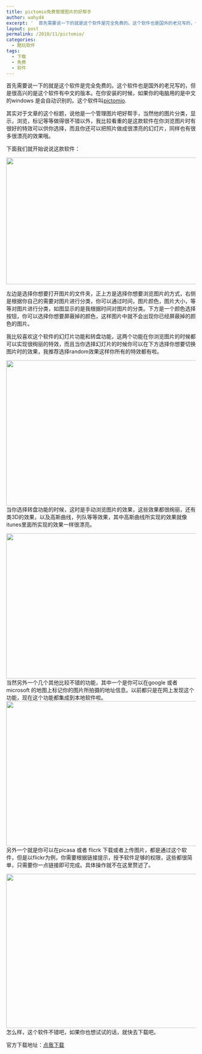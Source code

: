 ```yaml
---
title: pictomio免费管理图片的好帮手
author: wahyd4
excerpt: '  首先需要说一下的就是这个软件是完全免费的。这个软件也是国外的老兄写的，但是很高兴的是这个软件有中文的版本。在你安装的时候，如果你的电脑用的是中文的windows 是会自动识别的。'
layout: post
permalink: /2010/11/pictomio/
categories:
  - 酷玩软件
tags:
  - 下载
  - 免费
  - 软件
---
```

首先需要说一下的就是这个软件是完全免费的。这个软件也是国外的老兄写的，但是很高兴的是这个软件有中文的版本。在你安装的时候，如果你的电脑用的是中文的windows 是会自动识别的。这个软件叫<a href="http://www.pictomio.com/Default.aspx" target="_blank">pictomio</a>.

其实对于文章的这个标题，说他是一个管理图片吧好帮手，当然他的图片分类，显示，浏览，标记等等做得很不错以外，我比较看重的是这款软件在你浏览图片时有很好的特效可以供你选择，而且你还可以把照片做成很漂亮的幻灯片，同样也有很多很漂亮的效果哦。

下面我们就开始说说这款软件：

[<img class="aligncenter size-full wp-image-875" title="11-18-1_conew1" src="/images/2010/11/11-18-1_conew1.jpg" alt="" width="599" height="337" />][1]

左边是选择你想要打开图片的文件夹，正上方是选择你想要浏览图片的方式，右侧是根据你自己的需要对图片进行分类，你可以通过时间，图片颜色，图片大小，等等对图片进行分类，如图显示的是我根据时间对图片的分类。下方是一个颜色选择按钮，你可以选择你想要屏蔽掉的颜色，这样图片中就不会出现你已经屏蔽掉的颜色的图片。

我比较喜欢这个软件的幻灯片功能和转盘功能，这两个功能在你浏览图片的时候都可以实现很绚丽的特效，而且当你选择幻灯片的时候你可以在下方选择你想要切换图片时的效果，我推荐选择random效果这样你所有的特效都有啦。

[<img class="aligncenter size-full wp-image-876" title="11-18-2_conew1" src="/images/2010/11/11-18-2_conew1.jpg" alt="" width="600" height="386" />][2]当你选择转盘功能的时候，这时是手动浏览图片的效果，这些效果都很绚丽，还有类3D的效果，以及高斯曲线，列队等等效果，其中高斯曲线所实现的效果就像itunes里面所实现的效果一样很漂亮。

[<img class="aligncenter size-full wp-image-877" title="11-18-3_conew1" src="/images/2010/11/11-18-3_conew1.jpg" alt="" width="601" height="386" />][3]当然另外一个几个其他比较不错的功能，其中一个是你可以在google 或者 microsoft 的地图上标记你的图片所拍摄的地址信息。以前都只是在网上发现这个功能，现在这个功能都集成到本地软件啦。[<img class="aligncenter size-full wp-image-878" title="11-18-4_conew1" src="/images/2010/11/11-18-4_conew1.jpg" alt="" width="600" height="385" />][4]另外一个就是你可以在picasa 或者 flicrk 下载或者上传图片，都是通过这个软件，但是以flickr为例，你需要根据链接提示，授予软件足够的权限，这些都很简单，只需要你一点链接即可完成。具体操作就不在这里赘述了。

[<img class="aligncenter size-full wp-image-879" title="11-18-5_conew1" src="/images/2010/11/11-18-5_conew1.jpg" alt="" width="600" height="410" />][5]怎么样，这个软件不错吧，如果你也想试试的话，就快去下载吧。

官方下载地址：<a href="http://download.cnet.com/Pictomio/3000-2193_4-10847328.html?part=dl-10847328&subj=dl&tag=button" target="_blank">点我下载</a>

 [1]: /images/2010/11/11-18-1_conew1.jpg
 [2]: /images/2010/11/11-18-2_conew1.jpg
 [3]: /images/2010/11/11-18-3_conew1.jpg
 [4]: /images/2010/11/11-18-4_conew1.jpg
 [5]: /images/2010/11/11-18-5_conew1.jpg